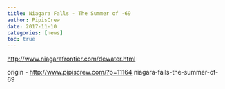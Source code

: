 ```yaml
---
title: Niagara Falls - The Summer of -69
author: PipisCrew
date: 2017-11-10
categories: [news]
toc: true
---
```


http://www.niagarafrontier.com/dewater.html

origin - http://www.pipiscrew.com/?p=11164 niagara-falls-the-summer-of-69